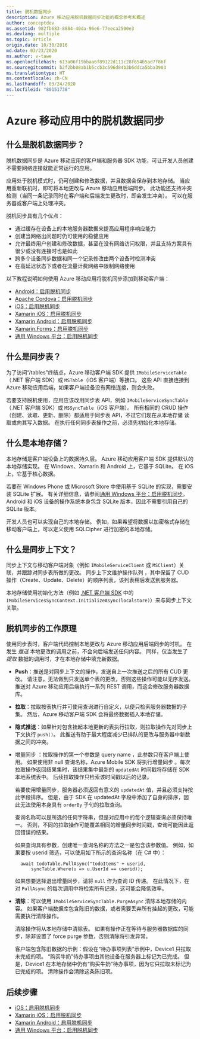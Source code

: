 ```yaml
---
title: 脱机数据同步
description: Azure 移动应用脱机数据同步功能的概念参考和概述
author: conceptdev
ms.assetid: 982fb683-8884-40da-96e6-77eeca2500e3
ms.devlang: multiple
ms.topic: article
origin.date: 10/30/2016
md.date: 03/23/2020
ms.author: v-tawe
ms.openlocfilehash: 613a06f19bbaa6f89122d111c28f654b5ad7f86f
ms.sourcegitcommit: b2f2bb08ab1b5ccb3c596d84b3b6ddca5bba3903
ms.translationtype: HT
ms.contentlocale: zh-CN
ms.lasthandoff: 03/24/2020
ms.locfileid: "80151738"
---
```

# <a name="offline-data-sync-in-azure-mobile-apps"></a>Azure 移动应用中的脱机数据同步

## <a name="what-is-offline-data-sync"></a>什么是脱机数据同步？
脱机数据同步是 Azure 移动应用的客户端和服务器 SDK 功能，可让开发人员创建不需要网络连接就能正常运行的应用。

应用处于脱机模式时，仍可创建和修改数据，并且数据会保存到本地存储。 当应用重新联机时，即可将本地更改与 Azure 移动应用后端同步。 此功能还支持冲突检测（当同一条记录同时在客户端和后端发生更改时，即会发生冲突）。 可以在服务器或客户端上处理冲突。

脱机同步具有几个优点：

* 通过缓存在设备上的本地服务器数据来提高应用程序响应能力
* 创建当网络出问题时仍可使用的稳健应用
* 允许最终用户创建和修改数据，甚至在没有网络访问权限，并且支持方案具有很少或没有连接时也是如此
* 跨多个设备同步数据和同一个记录修改由两个设备时检测冲突
* 在高延迟状态下或者在流量计费网络中限制网络使用

以下教程说明如何使用 Azure 移动应用将脱机同步添加到移动客户端：

* [Android：启用脱机同步]
* [Apache Cordova：启用脱机同步](app-service-mobile-cordova-get-started-offline-data.md)
* [iOS：启用脱机同步]
* [Xamarin iOS：启用脱机同步]
* [Xamarin Android：启用脱机同步]
* [Xamarin.Forms：启用脱机同步](app-service-mobile-xamarin-forms-get-started-offline-data.md)
* [通用 Windows 平台：启用脱机同步]

## <a name="what-is-a-sync-table"></a>什么是同步表？
为了访问“/tables”终结点，Azure 移动客户端 SDK 提供 `IMobileServiceTable`（.NET 客户端 SDK）或 `MSTable`（iOS 客户端）等接口。 这些 API 直接连接到 Azure 移动应用后端，如果客户端设备没有网络连接，则会失败。

若要支持脱机使用，应用应该改用同步表  API，例如 `IMobileServiceSyncTable`（.NET 客户端 SDK）或 `MSSyncTable`（iOS 客户端）。 所有相同的 CRUD 操作（创建、读取、更新、删除）都适用于同步表 API，不过它们现在从本地存储  读取或向其写入数据。 在执行任何同步表操作之前，必须先初始化本地存储。

## <a name="what-is-a-local-store"></a>什么是本地存储？
本地存储是客户端设备上的数据持久层。 Azure 移动应用客户端 SDK 提供默认的本地存储实现。 在 Windows、Xamarin 和 Android 上，它基于 SQLite。 在 iOS 上，它基于核心数据。

若要在 Windows Phone 或 Microsoft Store 中使用基于 SQLite 的实现，需要安装 SQLite 扩展。 有关详细信息，请参阅[通用 Windows 平台：启用脱机同步]。Android 和 iOS 设备的操作系统本身包含 SQLite 版本，因此不需要引用自己的 SQLite 版本。

开发人员也可以实现自己的本地存储。 例如，如果希望将数据以加密格式存储在移动客户端上，可以定义使用 SQLCipher 进行加密的本地存储。

## <a name="what-is-a-sync-context"></a>什么是同步上下文？
 同步上下文与移动客户端对象（例如 `IMobileServiceClient` 或 `MSClient`）关联，并跟踪对同步表所做的更改。 同步上下文维护操作队列  ，其中保留了 CUD 操作（Create、Update、Delete）的顺序列表，该列表稍后发送到服务器。

本地存储使用初始化方法（例如 [.NET 客户端 SDK] 中的 `IMobileServicesSyncContext.InitializeAsync(localstore)`）来与同步上下文关联。

## <a name="how-offline-synchronization-works"></a><a name="how-sync-works"></a>脱机同步的工作原理
使用同步表时，客户端代码控制本地更改与 Azure 移动应用后端同步的时机。 在发生 *推送* 本地更改的调用之前，不会向后端发送任何内容。 同样，仅当发生了 *提取* 数据的调用时，才在本地存储中填充新数据。

* **Push**：推送是对同步上下文的操作，发送自上一次推送之后的所有 CUD 更改。 请注意，无法做到只发送单个表的更改，否则这些操作可能以无序发送。 推送对 Azure 移动应用后端执行一系列 REST 调用，而这会修改服务器数据库。
* **拉取**：拉取按表执行并可使用查询进行自定义，以便只检索服务器数据的子集。 然后，Azure 移动客户端 SDK 会将最终数据插入本地存储。
* **隐式推送**：如果针对包含挂起本地更新的表执行拉取，则拉取操作先对同步上下文执行 `push()`。 此推送有助于最大程度减少已排队的更改与服务器中新数据之间的冲突。
* 增量同步  ：拉取操作的第一个参数是 query name  ，此参数只在客户端上使用。 如果使用非 null 查询名称，Azure Mobile SDK 将执行增量同步  。每次拉取操作返回结果集时，该结果集中最新的 `updatedAt` 时间戳将存储在 SDK 本地系统表中。 后续拉取操作只检索该时间戳以后的记录。

  若要使用增量同步，服务器必须返回有意义的 `updatedAt` 值，并且必须支持按此字段排序。 但是，由于 SDK 在 updatedAt 字段中添加了自身的排序，因此无法使用本身具有 `orderBy` 子句的拉取查询。

  查询名称可以是所选的任何字符串，但是对应用中的每个逻辑查询必须保持唯一。
  否则，不同的拉取操作可能覆盖相同的增量同步时间戳，查询可能因此返回错误的结果。

  如果查询具有参数，创建唯一查询名称的方法之一是包含该参数值。
  例如，如果要按 userid 筛选，可以使用如下所示的查询名称（在 C# 中）：

        await todoTable.PullAsync("todoItems" + userid,
            syncTable.Where(u => u.UserId == userid));

  如果想要选择退出增量同步，请将 `null` 作为查询 ID 传递。 在此情况下，在对 `PullAsync` 的每次调用中将检索所有记录，这可能会降低效率。
* **清除**：可以使用 `IMobileServiceSyncTable.PurgeAsync` 清除本地存储的内容。
  如果客户端数据库包含陈旧的数据，或者需要丢弃所有挂起的更改，可能需要执行清除操作。

  清除操作将从本地存储中清除表。 如果有操作正在等待与服务器数据库的同步，除非设置了 force purge  参数，否则清除将引发异常。

  客户端包含陈旧数据的示例：假设在“待办事项列表”示例中，Device1 只拉取未完成的项。 “购买牛奶”待办事项由其他设备在服务器上标记为已完成。 但是，Device1 在本地存储中仍有“购买牛奶”待办事项，因为它只拉取未标记为已完成的项。 清除操作会清除这条陈旧项。

## <a name="next-steps"></a>后续步骤
* [iOS：启用脱机同步]
* [Xamarin iOS：启用脱机同步]
* [Xamarin Android：启用脱机同步]
* [通用 Windows 平台：启用脱机同步]

<!-- Links -->
[.NET 客户端 SDK]: app-service-mobile-dotnet-how-to-use-client-library.md
[Android：启用脱机同步]: app-service-mobile-android-get-started-offline-data.md
[iOS：启用脱机同步]: app-service-mobile-ios-get-started-offline-data.md
[Xamarin iOS：启用脱机同步]: app-service-mobile-xamarin-ios-get-started-offline-data.md
[Xamarin Android：启用脱机同步]: app-service-mobile-xamarin-android-get-started-offline-data.md
[通用 Windows 平台：启用脱机同步]: app-service-mobile-windows-store-dotnet-get-started-offline-data.md
